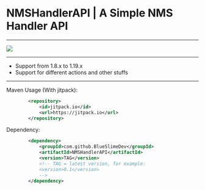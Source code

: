 # NMSHandlerAPI | A Simple NMS Handler API

---

[![](https://jitpack.io/v/BlueSlimeDev/NMSHandlerAPI.svg)](https://jitpack.io/#BlueSlimeDev/NMSHandlerAPI)

---

* Support from 1.8.x to 1.19.x
* Support for different actions and other stuffs

---

Maven Usage (With jitpack):
```XML
        <repository>
            <id>jitpack.io</id>
            <url>https://jitpack.io</url>
        </repository>
```

Dependency:
```XML
        <dependency>
            <groupId>com.github.BlueSlimeDev</groupId>
            <artifactId>NMSHandlerAPI</artifactId>
            <version>TAG</version>
            <!-- TAG = latest version, for example:
            <version>0.1</version>
            -->
        </dependency>
```